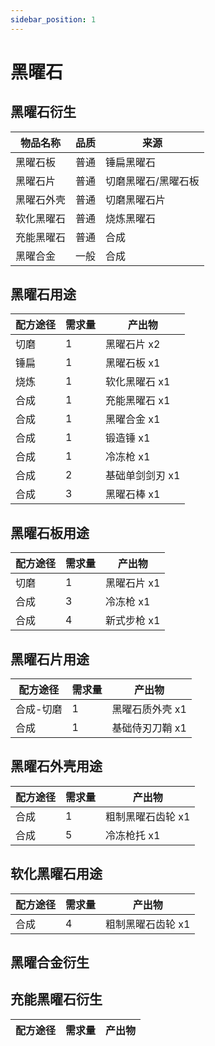 ```yaml
---
sidebar_position: 1
---
```


# 黑曜石

黑曜石衍生
---

| 物品名称 | 品质 | 来源 |
| - | - | - |
| 黑曜石板 | 普通 | 锤扁黑曜石 |
| 黑曜石片 | 普通 | 切磨黑曜石/黑曜石板 |
| 黑曜石外壳 | 普通 | 切磨黑曜石片 |
| 软化黑曜石 | 普通 | 烧炼黑曜石 |
| 充能黑曜石 | 普通 | 合成 |
| 黑曜合金 | 一般 | 合成 |

黑曜石用途
---

| 配方途径 | 需求量 | 产出物 |
| - | - | - |
| 切磨 | 1 | 黑曜石片 x2 |
| 锤扁 | 1 | 黑曜石板 x1 |
| 烧炼 | 1 | 软化黑曜石 x1 |
| 合成 | 1 | 充能黑曜石 x1 |
| 合成 | 1 | 黑曜合金 x1 |
| 合成 | 1 | 锻造锤 x1 |
| 合成 | 1 | 冷冻枪 x1 |
| 合成 | 2 | 基础单剑剑刃 x1 |
| 合成 | 3 | 黑曜石棒 x1 |

黑曜石板用途
---

| 配方途径 | 需求量 | 产出物 |
| - | - | - |
| 切磨 | 1 | 黑曜石片 x1 |
| 合成 | 3 | 冷冻枪 x1 |
| 合成 | 4 | 新式步枪 x1 |

黑曜石片用途
---

| 配方途径 | 需求量 | 产出物 |
| - | - | - |
| 合成-切磨 | 1 | 黑曜石质外壳 x1 |
| 合成 | 1 | 基础侍刃刀鞘 x1 |


黑曜石外壳用途
---

| 配方途径 | 需求量 | 产出物 |
| - | - | - |
| 合成 | 1 | 粗制黑曜石齿轮 x1 |
| 合成 | 5 | 冷冻枪托 x1 |

软化黑曜石用途
---

| 配方途径 | 需求量 | 产出物 |
| - | - | - |
| 合成 | 4 | 粗制黑曜石齿轮 x1 |

黑曜合金衍生
---

<!-- * [跳转](/materials/obsidian_rate) -->

充能黑曜石衍生
---

| 配方途径 | 需求量 | 产出物 |
| - | - | - |